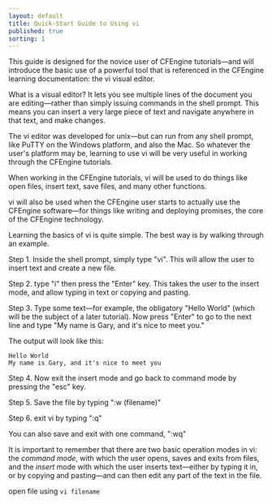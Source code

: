 ```yaml
---
layout: default
title: Quick-Start Guide to Using vi
published: true
sorting: 1
---
```



This guide is designed for the novice user of CFEngine tutorials—and will introduce the basic
use of a powerful tool that is referenced in the CFEngine learning documentation: the vi visual editor.

What is a visual editor? It lets you see multiple lines of the document you are editing—rather than
simply issuing commands in the shell prompt. This means you can insert a very large piece of text
and navigate anywhere in that text, and make changes.

The vi editor was developed for unix—but can run from any shell prompt, like PuTTY on the Windows platform,
and also the Mac. So whatever the user's platform may be, learning to use vi will be very useful in working
through the CFEngine tutorials.

When working in the CFEngine tutorials, vi will be used to do things like open files, insert text,
save files, and many other functions.

vi will also be used when the CFEngine user starts to actually use the CFEngine software—for things
like writing and deploying promises, the core of the CFEngine technology.

Learning the basics of vi is quite simple. The best way is by walking through an example.

Step 1. Inside the shell prompt, simply type "vi". This will allow the user to insert text and create a new file.

Step 2. type "i" then press the "Enter" key. This takes the user to the insert mode, and allow typing in text or copying and pasting.

Step 3. Type some text—for example, the  obligatory "Hello World" (which will be the subject of a later tutorial).
Now press "Enter" to go to the next line and type "My name is Gary, and it's nice to meet you."

The output will look like this:

```
Hello World
My name is Gary, and it's nice to meet you
```

Step 4. Now exit the insert mode and go back to command mode by pressing the "esc" key.

Step 5. Save the file by typing ":w (filename)"

Step 6. exit vi by typing ":q"

You can also save and exit with one command, ":wq"

It is important to remember that there are two basic operation modes in vi: the _command mode_, with which the user opens, saves and
exits from files, and the _insert_ mode with which the user inserts text—either by typing it in, or by copying and pasting—and can
then edit any part of the text in the file.

open file using `vi filename`
